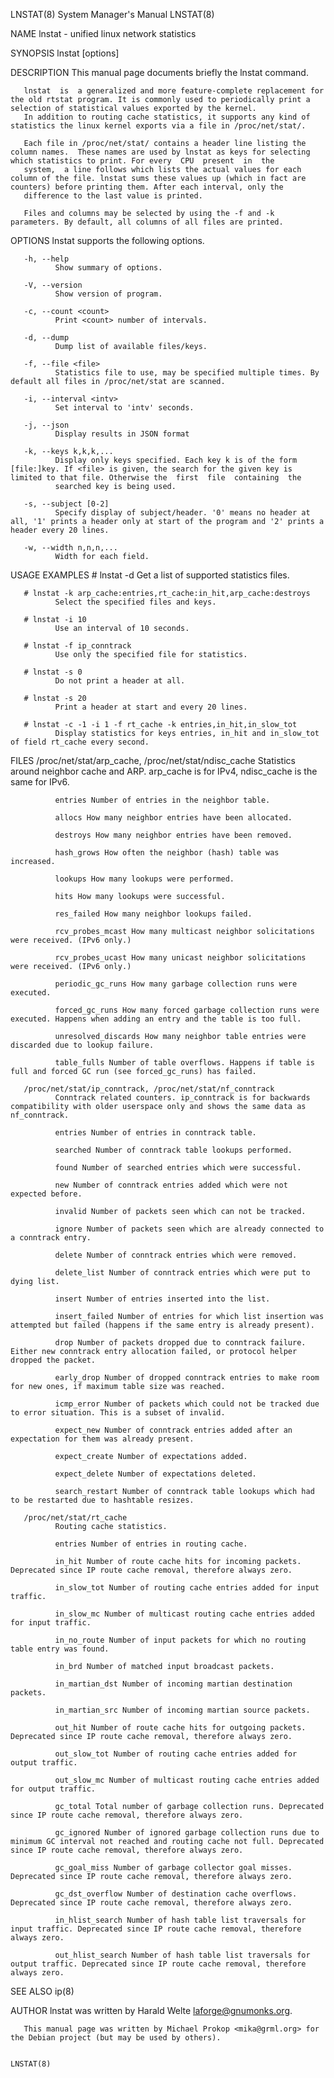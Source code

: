 LNSTAT(8)                                                                               System Manager's Manual                                                                              LNSTAT(8)

NAME
       lnstat - unified linux network statistics

SYNOPSIS
       lnstat [options]

DESCRIPTION
       This manual page documents briefly the lnstat command.

       lnstat  is  a generalized and more feature-complete replacement for the old rtstat program. It is commonly used to periodically print a selection of statistical values exported by the kernel.
       In addition to routing cache statistics, it supports any kind of statistics the linux kernel exports via a file in /proc/net/stat/.

       Each file in /proc/net/stat/ contains a header line listing the column names.  These names are used by lnstat as keys for selecting which statistics to print. For every  CPU  present  in  the
       system,  a line follows which lists the actual values for each column of the file. lnstat sums these values up (which in fact are counters) before printing them. After each interval, only the
       difference to the last value is printed.

       Files and columns may be selected by using the -f and -k parameters. By default, all columns of all files are printed.

OPTIONS
       lnstat supports the following options.

       -h, --help
              Show summary of options.

       -V, --version
              Show version of program.

       -c, --count <count>
              Print <count> number of intervals.

       -d, --dump
              Dump list of available files/keys.

       -f, --file <file>
              Statistics file to use, may be specified multiple times. By default all files in /proc/net/stat are scanned.

       -i, --interval <intv>
              Set interval to 'intv' seconds.

       -j, --json
              Display results in JSON format

       -k, --keys k,k,k,...
              Display only keys specified. Each key k is of the form [file:]key. If <file> is given, the search for the given key is limited to that file. Otherwise the  first  file  containing  the
              searched key is being used.

       -s, --subject [0-2]
              Specify display of subject/header. '0' means no header at all, '1' prints a header only at start of the program and '2' prints a header every 20 lines.

       -w, --width n,n,n,...
              Width for each field.

USAGE EXAMPLES
       # lnstat -d
              Get a list of supported statistics files.

       # lnstat -k arp_cache:entries,rt_cache:in_hit,arp_cache:destroys
              Select the specified files and keys.

       # lnstat -i 10
              Use an interval of 10 seconds.

       # lnstat -f ip_conntrack
              Use only the specified file for statistics.

       # lnstat -s 0
              Do not print a header at all.

       # lnstat -s 20
              Print a header at start and every 20 lines.

       # lnstat -c -1 -i 1 -f rt_cache -k entries,in_hit,in_slow_tot
              Display statistics for keys entries, in_hit and in_slow_tot of field rt_cache every second.

FILES
       /proc/net/stat/arp_cache, /proc/net/stat/ndisc_cache
              Statistics around neighbor cache and ARP. arp_cache is for IPv4, ndisc_cache is the same for IPv6.

              entries Number of entries in the neighbor table.

              allocs How many neighbor entries have been allocated.

              destroys How many neighbor entries have been removed.

              hash_grows How often the neighbor (hash) table was increased.

              lookups How many lookups were performed.

              hits How many lookups were successful.

              res_failed How many neighbor lookups failed.

              rcv_probes_mcast How many multicast neighbor solicitations were received. (IPv6 only.)

              rcv_probes_ucast How many unicast neighbor solicitations were received. (IPv6 only.)

              periodic_gc_runs How many garbage collection runs were executed.

              forced_gc_runs How many forced garbage collection runs were executed. Happens when adding an entry and the table is too full.

              unresolved_discards How many neighbor table entries were discarded due to lookup failure.

              table_fulls Number of table overflows. Happens if table is full and forced GC run (see forced_gc_runs) has failed.

       /proc/net/stat/ip_conntrack, /proc/net/stat/nf_conntrack
              Conntrack related counters. ip_conntrack is for backwards compatibility with older userspace only and shows the same data as nf_conntrack.

              entries Number of entries in conntrack table.

              searched Number of conntrack table lookups performed.

              found Number of searched entries which were successful.

              new Number of conntrack entries added which were not expected before.

              invalid Number of packets seen which can not be tracked.

              ignore Number of packets seen which are already connected to a conntrack entry.

              delete Number of conntrack entries which were removed.

              delete_list Number of conntrack entries which were put to dying list.

              insert Number of entries inserted into the list.

              insert_failed Number of entries for which list insertion was attempted but failed (happens if the same entry is already present).

              drop Number of packets dropped due to conntrack failure. Either new conntrack entry allocation failed, or protocol helper dropped the packet.

              early_drop Number of dropped conntrack entries to make room for new ones, if maximum table size was reached.

              icmp_error Number of packets which could not be tracked due to error situation. This is a subset of invalid.

              expect_new Number of conntrack entries added after an expectation for them was already present.

              expect_create Number of expectations added.

              expect_delete Number of expectations deleted.

              search_restart Number of conntrack table lookups which had to be restarted due to hashtable resizes.

       /proc/net/stat/rt_cache
              Routing cache statistics.

              entries Number of entries in routing cache.

              in_hit Number of route cache hits for incoming packets. Deprecated since IP route cache removal, therefore always zero.

              in_slow_tot Number of routing cache entries added for input traffic.

              in_slow_mc Number of multicast routing cache entries added for input traffic.

              in_no_route Number of input packets for which no routing table entry was found.

              in_brd Number of matched input broadcast packets.

              in_martian_dst Number of incoming martian destination packets.

              in_martian_src Number of incoming martian source packets.

              out_hit Number of route cache hits for outgoing packets. Deprecated since IP route cache removal, therefore always zero.

              out_slow_tot Number of routing cache entries added for output traffic.

              out_slow_mc Number of multicast routing cache entries added for output traffic.

              gc_total Total number of garbage collection runs. Deprecated since IP route cache removal, therefore always zero.

              gc_ignored Number of ignored garbage collection runs due to minimum GC interval not reached and routing cache not full. Deprecated since IP route cache removal, therefore always zero.

              gc_goal_miss Number of garbage collector goal misses. Deprecated since IP route cache removal, therefore always zero.

              gc_dst_overflow Number of destination cache overflows. Deprecated since IP route cache removal, therefore always zero.

              in_hlist_search Number of hash table list traversals for input traffic. Deprecated since IP route cache removal, therefore always zero.

              out_hlist_search Number of hash table list traversals for output traffic. Deprecated since IP route cache removal, therefore always zero.

SEE ALSO
       ip(8)

AUTHOR
       lnstat was written by Harald Welte <laforge@gnumonks.org>.

       This manual page was written by Michael Prokop <mika@grml.org> for the Debian project (but may be used by others).

                                                                                                                                                                                             LNSTAT(8)
